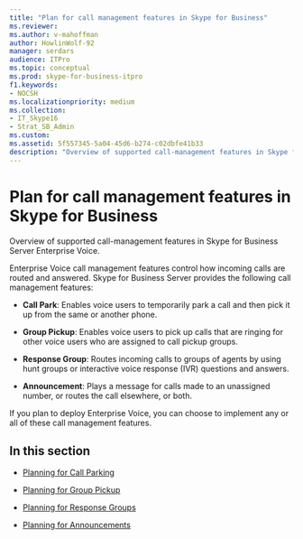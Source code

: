 ```yaml
---
title: "Plan for call management features in Skype for Business"
ms.reviewer: 
ms.author: v-mahoffman
author: HowlinWolf-92
manager: serdars
audience: ITPro
ms.topic: conceptual
ms.prod: skype-for-business-itpro
f1.keywords:
- NOCSH
ms.localizationpriority: medium
ms.collection:
- IT_Skype16
- Strat_SB_Admin
ms.custom:
ms.assetid: 5f557345-5a04-45d6-b274-c02dbfe41b33
description: "Overview of supported call-management features in Skype for Business Server Enterprise Voice."
---
```


# Plan for call management features in Skype for Business

Overview of supported call-management features in Skype for Business Server Enterprise Voice.

Enterprise Voice call management features control how incoming calls are routed and answered. Skype for Business Server provides the following call management features:

- **Call Park**: Enables voice users to temporarily park a call and then pick it up from the same or another phone.

- **Group Pickup**: Enables voice users to pick up calls that are ringing for other voice users who are assigned to call pickup groups.

- **Response Group**: Routes incoming calls to groups of agents by using hunt groups or interactive voice response (IVR) questions and answers.

- **Announcement**: Plays a message for calls made to an unassigned number, or routes the call elsewhere, or both.

If you plan to deploy Enterprise Voice, you can choose to implement any or all of these call management features.

## In this section

- [Planning for Call Parking](/previous-versions/office/lync-server-2013/lync-server-2013-planning-for-call-park)

- [Planning for Group Pickup](/previous-versions/office/lync-server-2013/lync-server-2013-planning-for-group-call-pickup)

- [Planning for Response Groups](/previous-versions/office/lync-server-2013/lync-server-2013-planning-for-response-groups)

- [Planning for Announcements](/previous-versions/office/lync-server-2013/lync-server-2013-planning-for-announcements)